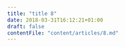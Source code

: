 ```yaml
---
title: "title 8"
date: 2018-03-31T16:12:21+01:00
draft: false
contentFile: "content/articles/8.md"
---
```


